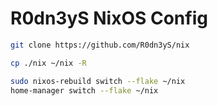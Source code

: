 # R0dn3yS NixOS Config

```bash
git clone https://github.com/R0dn3yS/nix

cp ./nix ~/nix -R

sudo nixos-rebuild switch --flake ~/nix
home-manager switch --flake ~/nix
```